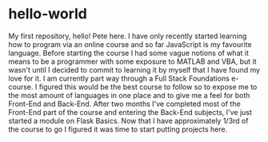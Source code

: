 # hello-world
My first repository, hello!
Pete here. 
I have only recently started learning how to program via an online course and so far JavaScript is my favourite language. Before starting the course I had some vague notions of what it means to be a programmer with some exposure to MATLAB and VBA, but it wasn't until I decided to commit to learning it by myself that I have found my love for it.
I am currently part way through a Full Stack Foundations e-course. I figured this would be the best course to follow so to expose me to the most amount of languages in one place and to give me a feel for both Front-End and Back-End. After two months I've completed most of the Front-End part of the course and entering the Back-End subjects, I've just started a module on Flask Basics.
Now that I have approximately 1/3rd of the course to go I figured it was time to start putting projects here. 
